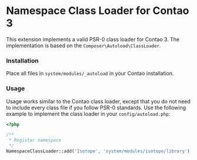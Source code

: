 
Namespace Class Loader for Contao 3
===================================

This extension implements a valid PSR-0 class loader for Contao 3.
The implementation is based on the `Composer\Autoload\ClassLoader`.


### Installation ###

Place all files in `system/modules/_autoload` in your Contao installation.


### Usage ###

Usage works similar to the Contao class loader, except that you do not need to include every class file if you follow PSR-0 standards. Use the following example to implement the class loader in your `config/autoload.php`:

```php
<?php

/**
 * Register namespace
 */
NamespaceClassLoader::add('Isotope', 'system/modules/isotope/library');

```

